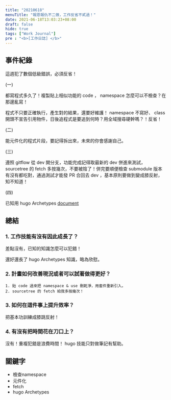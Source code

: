 ```yaml
---
title: "20210618"
menuTitle: "報恩報仇不二做，工作反省不貳過！"
date: 2021-06-18T13:03:23+08:00
draft: false
hide: true
tags: ["Work Journal"]
pre : "<b>[工作日誌] </b>"
---
```

## 事件紀錄

這週犯了數個低級錯誤，必須反省！

(一)

都寫程式多久了！複製貼上相似功能的 code ， namespace 怎麼可以不檢查？在那邊亂寫！

程式不只要正確執行，產生對的結果，還要好維護！ namespace 不寫好、 class 開頭不宣告引用物件，日後追程式是要追到何時？用全域搜尋硬幹嗎？！反省！

(二)

能元件化的程式片段，要記得拆出來，未來的你會感謝自己。

(三)

遵照 gitflow 從 dev 開分支，功能完成記得取最新的 dev 併進來測試， sourcetree 的 fetch 多按幾次，不要被陰了！併完要順便檢查 submodule 版本有沒有都吃對，通過測試才能發 PR 合回去 dev ，基本原則要做到變成膝反射，知不知道！

(四)

已知用 hugo Archetypes
[document](https://gohugo.io/content-management/archetypes/)

## 總結

### 1. 工作技能有沒有因此成長了？

差點沒有，已知的知識怎麼可以犯錯！

還好還長了 hugo Archetypes 知識，略為欣慰。

### 2. 計畫如何改善現況或者可以試著做得更好？

    1. 貼 code 過來把 namespace & use 刪乾淨，用套件重新引入。
    2. sourcetree 的 fetch 給我多按幾次！

### 3. 如何在這件事上提升效率？

把基本功訓練成膝跳反射！

### 4. 有沒有把時間花在刀口上？

沒有！重複犯錯是浪費時間！ hugo 技能只對做筆記有幫助。


## 關鍵字

- 檢查namespace
- 元件化
- fetch
- hugo Archetypes
